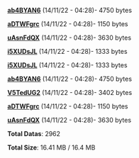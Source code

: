 [**ab4BYAN6**](/data/ab4BYAN6.txt) (14/11/22 - 04:28)- 4750 bytes

[**aDTWFgrc**](/data/aDTWFgrc.txt) (14/11/22 - 04:28)- 1150 bytes

[**uAsnFdQX**](/data/uAsnFdQX.txt) (14/11/22 - 04:28)- 3630 bytes

[**i5XUDsJL**](/data/i5XUDsJL.txt) (14/11/22 - 04:28)- 1333 bytes

[**i5XUDsJL**](/data/i5XUDsJL.txt) (14/11/22 - 04:28)- 1333 bytes

[**ab4BYAN6**](/data/ab4BYAN6.txt) (14/11/22 - 04:28)- 4750 bytes

[**V5TedUG2**](/data/V5TedUG2.txt) (14/11/22 - 04:28)- 3402 bytes

[**aDTWFgrc**](/data/aDTWFgrc.txt) (14/11/22 - 04:28)- 1150 bytes

[**uAsnFdQX**](/data/uAsnFdQX.txt) (14/11/22 - 04:28)- 3630 bytes

**Total Datas**: 2962

**Total Size**: 16.41 MB / 16.4 MB
